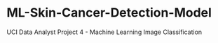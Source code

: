 # ML-Skin-Cancer-Detection-Model
UCI Data Analyst Project 4 - Machine Learning Image Classification
